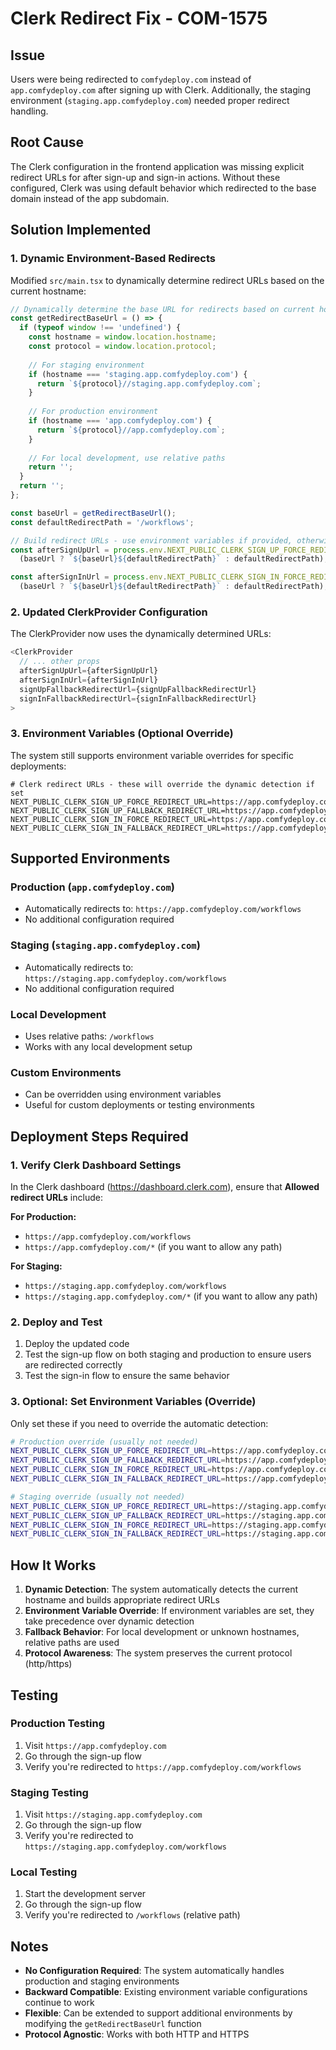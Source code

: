 # Clerk Redirect Fix - COM-1575

## Issue
Users were being redirected to `comfydeploy.com` instead of `app.comfydeploy.com` after signing up with Clerk. Additionally, the staging environment (`staging.app.comfydeploy.com`) needed proper redirect handling.

## Root Cause
The Clerk configuration in the frontend application was missing explicit redirect URLs for after sign-up and sign-in actions. Without these configured, Clerk was using default behavior which redirected to the base domain instead of the app subdomain.

## Solution Implemented

### 1. Dynamic Environment-Based Redirects
Modified `src/main.tsx` to dynamically determine redirect URLs based on the current hostname:

```typescript
// Dynamically determine the base URL for redirects based on current hostname
const getRedirectBaseUrl = () => {
  if (typeof window !== 'undefined') {
    const hostname = window.location.hostname;
    const protocol = window.location.protocol;
    
    // For staging environment
    if (hostname === 'staging.app.comfydeploy.com') {
      return `${protocol}//staging.app.comfydeploy.com`;
    }
    
    // For production environment
    if (hostname === 'app.comfydeploy.com') {
      return `${protocol}//app.comfydeploy.com`;
    }
    
    // For local development, use relative paths
    return '';
  }
  return '';
};

const baseUrl = getRedirectBaseUrl();
const defaultRedirectPath = '/workflows';

// Build redirect URLs - use environment variables if provided, otherwise use dynamic URLs
const afterSignUpUrl = process.env.NEXT_PUBLIC_CLERK_SIGN_UP_FORCE_REDIRECT_URL || 
  (baseUrl ? `${baseUrl}${defaultRedirectPath}` : defaultRedirectPath);

const afterSignInUrl = process.env.NEXT_PUBLIC_CLERK_SIGN_IN_FORCE_REDIRECT_URL || 
  (baseUrl ? `${baseUrl}${defaultRedirectPath}` : defaultRedirectPath);
```

### 2. Updated ClerkProvider Configuration
The ClerkProvider now uses the dynamically determined URLs:

```typescript
<ClerkProvider
  // ... other props
  afterSignUpUrl={afterSignUpUrl}
  afterSignInUrl={afterSignInUrl}
  signUpFallbackRedirectUrl={signUpFallbackRedirectUrl}
  signInFallbackRedirectUrl={signInFallbackRedirectUrl}
>
```

### 3. Environment Variables (Optional Override)
The system still supports environment variable overrides for specific deployments:

```env
# Clerk redirect URLs - these will override the dynamic detection if set
NEXT_PUBLIC_CLERK_SIGN_UP_FORCE_REDIRECT_URL=https://app.comfydeploy.com/workflows
NEXT_PUBLIC_CLERK_SIGN_UP_FALLBACK_REDIRECT_URL=https://app.comfydeploy.com/workflows
NEXT_PUBLIC_CLERK_SIGN_IN_FORCE_REDIRECT_URL=https://app.comfydeploy.com/workflows
NEXT_PUBLIC_CLERK_SIGN_IN_FALLBACK_REDIRECT_URL=https://app.comfydeploy.com/workflows
```

## Supported Environments

### Production (`app.comfydeploy.com`)
- Automatically redirects to: `https://app.comfydeploy.com/workflows`
- No additional configuration required

### Staging (`staging.app.comfydeploy.com`)
- Automatically redirects to: `https://staging.app.comfydeploy.com/workflows`
- No additional configuration required

### Local Development
- Uses relative paths: `/workflows`
- Works with any local development setup

### Custom Environments
- Can be overridden using environment variables
- Useful for custom deployments or testing environments

## Deployment Steps Required

### 1. Verify Clerk Dashboard Settings
In the Clerk dashboard (https://dashboard.clerk.com), ensure that **Allowed redirect URLs** include:

**For Production:**
- `https://app.comfydeploy.com/workflows`
- `https://app.comfydeploy.com/*` (if you want to allow any path)

**For Staging:**
- `https://staging.app.comfydeploy.com/workflows`
- `https://staging.app.comfydeploy.com/*` (if you want to allow any path)

### 2. Deploy and Test
1. Deploy the updated code
2. Test the sign-up flow on both staging and production to ensure users are redirected correctly
3. Test the sign-in flow to ensure the same behavior

### 3. Optional: Set Environment Variables (Override)
Only set these if you need to override the automatic detection:

```bash
# Production override (usually not needed)
NEXT_PUBLIC_CLERK_SIGN_UP_FORCE_REDIRECT_URL=https://app.comfydeploy.com/workflows
NEXT_PUBLIC_CLERK_SIGN_UP_FALLBACK_REDIRECT_URL=https://app.comfydeploy.com/workflows
NEXT_PUBLIC_CLERK_SIGN_IN_FORCE_REDIRECT_URL=https://app.comfydeploy.com/workflows
NEXT_PUBLIC_CLERK_SIGN_IN_FALLBACK_REDIRECT_URL=https://app.comfydeploy.com/workflows

# Staging override (usually not needed)
NEXT_PUBLIC_CLERK_SIGN_UP_FORCE_REDIRECT_URL=https://staging.app.comfydeploy.com/workflows
NEXT_PUBLIC_CLERK_SIGN_UP_FALLBACK_REDIRECT_URL=https://staging.app.comfydeploy.com/workflows
NEXT_PUBLIC_CLERK_SIGN_IN_FORCE_REDIRECT_URL=https://staging.app.comfydeploy.com/workflows
NEXT_PUBLIC_CLERK_SIGN_IN_FALLBACK_REDIRECT_URL=https://staging.app.comfydeploy.com/workflows
```

## How It Works

1. **Dynamic Detection**: The system automatically detects the current hostname and builds appropriate redirect URLs
2. **Environment Variable Override**: If environment variables are set, they take precedence over dynamic detection
3. **Fallback Behavior**: For local development or unknown hostnames, relative paths are used
4. **Protocol Awareness**: The system preserves the current protocol (http/https)

## Testing

### Production Testing
1. Visit `https://app.comfydeploy.com`
2. Go through the sign-up flow
3. Verify you're redirected to `https://app.comfydeploy.com/workflows`

### Staging Testing
1. Visit `https://staging.app.comfydeploy.com`
2. Go through the sign-up flow
3. Verify you're redirected to `https://staging.app.comfydeploy.com/workflows`

### Local Testing
1. Start the development server
2. Go through the sign-up flow
3. Verify you're redirected to `/workflows` (relative path)

## Notes

- **No Configuration Required**: The system automatically handles production and staging environments
- **Backward Compatible**: Existing environment variable configurations continue to work
- **Flexible**: Can be extended to support additional environments by modifying the `getRedirectBaseUrl` function
- **Protocol Agnostic**: Works with both HTTP and HTTPS